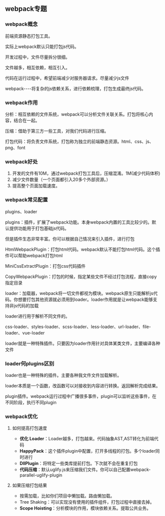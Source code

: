 ## webpack专题

### webpack概念

前端资源静态打包工具。

实际上webpack默认只能打包js代码。

开发过程中，文件尽量拆分很细。

文件越多，相互依赖，相互引入。

代码在运行过程中，希望前端减少对服务器请求。尽量减少js文件

webpack----将复杂的js依赖关系，进行依赖梳理，打包生成最终js代码。



### webpack作用

分析：相互依赖的文件系统，webpack可以分析文件关联关系。打包将核心内容，结合在一起。

压缩：借助于第三方一些工具，对我们代码进行压缩。

打包代码：将负责文件系统，打包称为独立的前端静态资源。html、css、js、png、font



### webpack好处

1. 开发的文件有10M，通过webpack打包工具后，压缩混淆。1M(减少代码体积)
2. 减少文件数量（一个页面都引入20多个外部资源。）
3. 提高整个页面加载速度。



### webpack常见配置

plugins、loader

plugins：插件，扩展了webpack功能。本身webpack内置的工具比较少的。默认提供功能用于打包基础js代码。

但是插件生态非常丰富。你可以根据自己情况来引入插件，进行打包

HtmlWebpackPlugin：打包html代码。webpack默认不能打包html代码。这个插件可以帮助webpack打包html

MiniCssExtractPlugin：打包css代码插件

CopyWebpackPlugin：打包的时候，指定某些文件不经过打包流程，直接copy指定目录



loader：加载器，webpack将一切文件都视为模块。webpack原生只能解析js代码。你想要打包其他资源就必须用到loader。loader作用就是让webpack能够支持非js代码的加载

loader进行用于解析不同文件的。

css-loader、styles-loader、scss-loader、less-loader、url-loader、file-loader、vue-loader



loader就是一种特殊插件。只要因为loader作用针对具体某类文件，主要编译各种文件



### loader何plugins区别

loader也是一种特殊的插件。主要各种我文件文件加载解析。

loader本质是一个函数，改函数可以对接收到内容进行转换。返回解析完成结果。

plugin插件。webpack运行过程中广播很多事件，plugin可以监听这些事件，在不同阶段，执行不同plugin



### webpack优化

1. 如何提高打包速度
   - **优化 Loader**：Loader越多，打包越来。代码抽象AST,AST转化为前端代码
   - **HappyPack**：这个插件plugin中配置，打开多线程的打包。多个loader同时进行
   - **DllPlugin**：将特定一些类库提前打包。下次就不会在重复打包
   - **代码压缩**：默认uglify.js来压缩我们文件。你可以自己配置webpack-parallel-uglify-plugin

1. 如果压缩打包结果
   - 按需加载，比如你们项目中懒加载。路由懒加载。
   - Tree Shaking：可以实现没有使用的插件组件，打包过程中直接去掉。
   - **Scope Hoisting**：分析模块的作用，模块依赖关系。提取公共业务。





